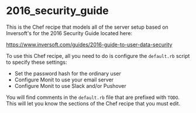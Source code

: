 # 2016_security_guide

This is the Chef recipe that models all of the server setup based on Inversoft's for the 2016 Security Guide located here:

https://www.inversoft.com/guides/2016-guide-to-user-data-security

To use this Chef recipe, all you need to do is configure the `default.rb` script to specify these settings:

  * Set the password hash for the ordinary user
  * Configure Monit to use your email server
  * Configure Monit to use Slack and/or Pushover

You will find comments in the `default.rb` file that are prefixed with `TODO`. This will let you know the sections of the Chef recipe that you must edit.

